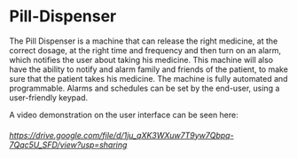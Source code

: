 # Pill-Dispenser


The Pill Dispenser is a machine that can release the right medicine, at the correct dosage, at the right time and frequency and then turn on an alarm, which notifies the user about taking his medicine. This machine will also have the ability to notify and alarm family and friends of the patient, to make sure that the patient takes his medicine. The machine is fully automated and programmable. Alarms and schedules can be set by the end-user, using a user-friendly keypad. 

A video demonstration on the user interface can be seen here:

###### https://drive.google.com/file/d/1ju_qXK3WXuw7T9yw7Qbpq-7Qqc5U_SFD/view?usp=sharing
